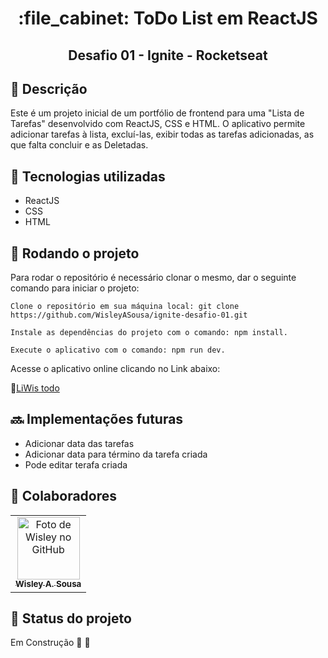 <h1 align="center">:file_cabinet: ToDo List em ReactJS</h1>
<h2 align="center">Desafio 01 - Ignite - Rocketseat</h2>


## :memo: Descrição
Este é um projeto inicial de um portfólio de frontend para uma "Lista de Tarefas" desenvolvido com ReactJS, CSS e HTML. O aplicativo permite adicionar tarefas à lista, excluí-las, exibir todas as tarefas adicionadas, as que falta concluir e as Deletadas.

## :wrench: Tecnologias utilizadas
* ReactJS
* CSS
* HTML

## :rocket: Rodando o projeto
Para rodar o repositório é necessário clonar o mesmo, dar o seguinte comando para iniciar o projeto:
```
Clone o repositório em sua máquina local: git clone https://github.com/WisleyASousa/ignite-desafio-01.git
```
```
Instale as dependências do projeto com o comando: npm install.
```
```
Execute o aplicativo com o comando: npm run dev.
```
Acesse o aplicativo online clicando no Link abaixo: 

:link:[LiWis todo](https://ignite-desafio-01-rust.vercel.app/)


## :soon: Implementações futuras
* Adicionar data das tarefas
* Adicionar data para término da tarefa criada
* Pode editar terafa criada

## :handshake: Colaboradores
<table>
  <tr>
    <td align="center">
      <a href="http://github.com/tatialveso">
        <img src="https://github.com/wisleyasousa.png" width="100px;" alt="Foto de Wisley no GitHub"/><br>
        <sub>
          <b>Wisley A. Sousa</b>
        </sub>
      </a>
    </td>
  </tr>
</table>

## :dart: Status do projeto
Em Construção 👷 🚧 
